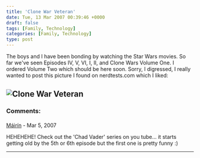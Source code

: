 ```yaml
---
title: 'Clone War Veteran'
date: Tue, 13 Mar 2007 00:39:46 +0000
draft: false
tags: [Family, Technology]
categories: [Family, Technology]
type: post
---
```


The boys and I have been bonding by watching the Star Wars movies. So far we've seen Episodes IV, V, VI, I, II, and Clone Wars Volume One. I ordered Volume Two which should be here soon. Sorry, I digressed, I really wanted to post this picture I found on nerdtests.com which I liked:

![Clone War Veteran](http://www.nerdtests.com/picsarea/3088fede570d5faae402c86d18ae5dc9.jpg)
---
### Comments:
####
[Máirín](http://mihmo.livejournal.com/ "mairin@gmail.com") - <time datetime="2007-03-16 11:42:50">Mar 5, 2007</time>

HEHEHEHE! Check out the 'Chad Vader' series on you tube... it starts getting old by the 5th or 6th episode but the first one is pretty funny :)
<hr />
